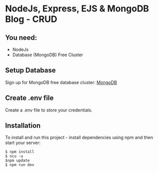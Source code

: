 # NodeJs, Express, EJS & MongoDB Blog - CRUD

## You need:
- NodeJs
- Database (MongoDB) Free Cluster

## Setup Database
Sign up for MongoDB free database cluster:  [MongoDB](https://www.mongodb.com/)

## Create .env file
Create a .env file to store your credentials.

## Installation
To install and run this project - install dependencies using npm and then start your server:

```
$ npm install
$ ncu -u
$npm update
$ npm run dev
```

